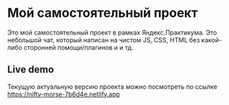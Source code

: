 # Мой самостоятельный проект

Это мой самостоятельный проект в рамках Яндекс.Практикума.
Это небольшой чат, который написан на чистом JS, CSS, HTML без какой-либо сторонней помощи/плагинов и и тд.

## Live demo
Текущую актуальную версию проекта можно посмотреть по ссылке https://nifty-morse-7b6d4e.netlify.app
